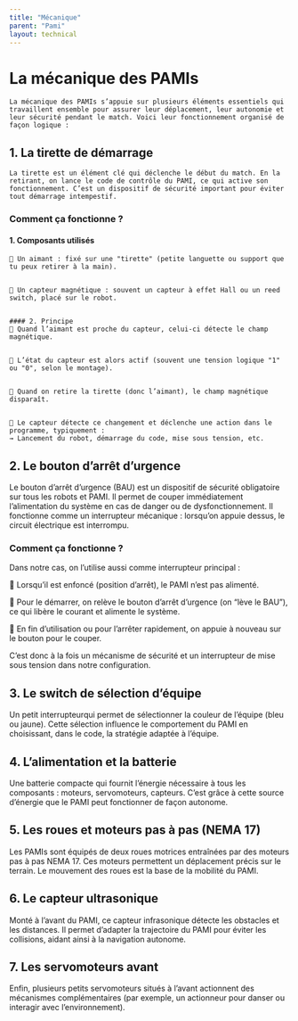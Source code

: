```yaml
---
title: "Mécanique"
parent: "Pami"
layout: technical
---
```


# La mécanique des PAMIs

    La mécanique des PAMIs s’appuie sur plusieurs éléments essentiels qui travaillent ensemble pour assurer leur déplacement, leur autonomie et leur sécurité pendant le match. Voici leur fonctionnement organisé de façon logique :

## 1. La tirette de démarrage
    La tirette est un élément clé qui déclenche le début du match. En la retirant, on lance le code de contrôle du PAMI, ce qui active son fonctionnement. C’est un dispositif de sécurité important pour éviter tout démarrage intempestif.
 

### Comment ça fonctionne ?

#### 1. Composants utilisés
    🔹 Un aimant : fixé sur une "tirette" (petite languette ou support que tu peux retirer à la main).


    🔹 Un capteur magnétique : souvent un capteur à effet Hall ou un reed switch, placé sur le robot.


    #### 2. Principe
    🔹 Quand l’aimant est proche du capteur, celui-ci détecte le champ magnétique.


    🔹 L’état du capteur est alors actif (souvent une tension logique "1" ou "0", selon le montage).


    🔹 Quand on retire la tirette (donc l’aimant), le champ magnétique disparaît.


    🔹 Le capteur détecte ce changement et déclenche une action dans le programme, typiquement :
    → Lancement du robot, démarrage du code, mise sous tension, etc.


## 2. Le bouton d’arrêt d’urgence
Le bouton d’arrêt d’urgence (BAU) est un dispositif de sécurité obligatoire sur tous les robots et PAMI. Il permet de couper immédiatement l’alimentation du système en cas de danger ou de dysfonctionnement. Il fonctionne comme un interrupteur mécanique : lorsqu’on appuie dessus, le circuit électrique est interrompu.

### Comment ça fonctionne ?
Dans notre cas, on l’utilise aussi comme interrupteur principal :

🔹 Lorsqu’il est enfoncé (position d’arrêt), le PAMI n’est pas alimenté.


🔹 Pour le démarrer, on relève le bouton d’arrêt d’urgence (on “lève le BAU”), ce qui libère le courant et alimente le système.


🔹 En fin d’utilisation ou pour l’arrêter rapidement, on appuie à nouveau sur le bouton pour le couper.


C’est donc à la fois un mécanisme de sécurité et un interrupteur de mise sous tension dans notre configuration.

## 3. Le switch de sélection d’équipe
Un petit interrupteurqui  permet de sélectionner la couleur de l’équipe (bleu ou jaune). Cette sélection influence le comportement du PAMI en choisissant, dans le code, la stratégie adaptée à l’équipe.

## 4. L’alimentation et la batterie
Une batterie compacte qui fournit l’énergie nécessaire à tous les composants : moteurs, servomoteurs, capteurs. C’est grâce à cette source d’énergie que le PAMI peut fonctionner de façon autonome.

## 5. Les roues et moteurs pas à pas (NEMA 17)
Les PAMIs sont équipés de deux roues motrices entraînées par des moteurs pas à pas NEMA 17. Ces moteurs permettent un déplacement précis sur le terrain. Le mouvement des roues est la base de la mobilité du PAMI.

## 6. Le capteur ultrasonique
Monté à l’avant du PAMI, ce capteur infrasonique détecte les obstacles et les distances. Il permet d’adapter la trajectoire du PAMI pour éviter les collisions, aidant ainsi à la navigation autonome.

## 7. Les servomoteurs avant
Enfin, plusieurs petits servomoteurs situés à l’avant actionnent des mécanismes complémentaires (par exemple, un actionneur pour danser ou interagir avec l’environnement).

